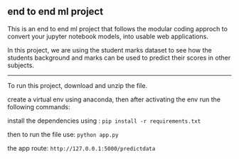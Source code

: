 ## end to end ml project

This is an end to end ml project that follows the modular coding approch to convert your jupyter notebook models, into usable web applications.

In this project, we are using the student marks dataset to see how the students background and marks can be used to predict their scores in other subjects.

------
To run this project, download and unzip the file. 

create a virtual env using anaconda, then after activating the env run the following commands:

install the dependencies using :
`pip install -r requirements.txt`

then to run the file use:
`python app.py` 

the app route:  `http://127.0.0.1:5000/predictdata`
